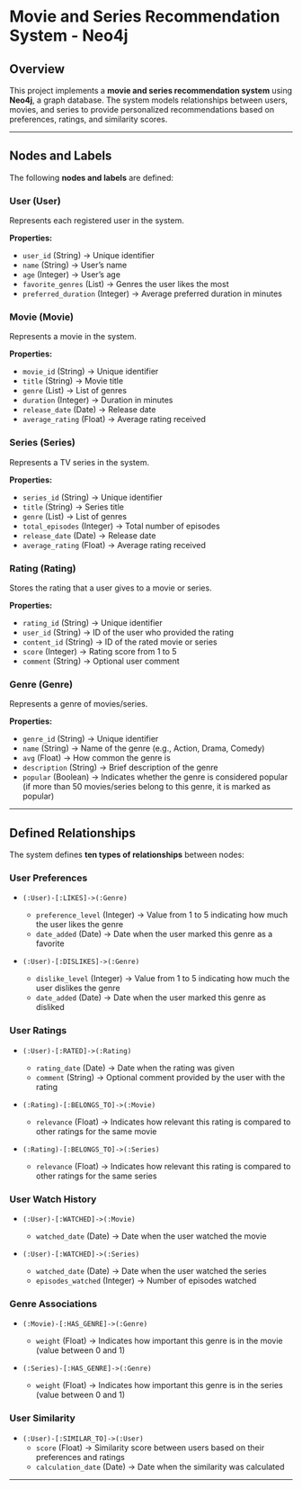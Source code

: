# Movie and Series Recommendation System - Neo4j

## Overview

This project implements a **movie and series recommendation system** using **Neo4j**, a graph database. The system models relationships between users, movies, and series to provide personalized recommendations based on preferences, ratings, and similarity scores.

---

## Nodes and Labels

The following **nodes and labels** are defined:

### **User (User)**
Represents each registered user in the system.

**Properties:**
- `user_id` (String) → Unique identifier  
- `name` (String) → User’s name  
- `age` (Integer) → User’s age  
- `favorite_genres` (List) → Genres the user likes the most  
- `preferred_duration` (Integer) → Average preferred duration in minutes  

### **Movie (Movie)**
Represents a movie in the system.

**Properties:**
- `movie_id` (String) → Unique identifier  
- `title` (String) → Movie title  
- `genre` (List) → List of genres  
- `duration` (Integer) → Duration in minutes  
- `release_date` (Date) → Release date  
- `average_rating` (Float) → Average rating received  

### **Series (Series)**
Represents a TV series in the system.

**Properties:**
- `series_id` (String) → Unique identifier  
- `title` (String) → Series title  
- `genre` (List) → List of genres  
- `total_episodes` (Integer) → Total number of episodes  
- `release_date` (Date) → Release date  
- `average_rating` (Float) → Average rating received  

### **Rating (Rating)**
Stores the rating that a user gives to a movie or series.

**Properties:**
- `rating_id` (String) → Unique identifier  
- `user_id` (String) → ID of the user who provided the rating  
- `content_id` (String) → ID of the rated movie or series  
- `score` (Integer) → Rating score from 1 to 5  
- `comment` (String) → Optional user comment  

### **Genre (Genre)**
Represents a genre of movies/series.

**Properties:**
- `genre_id` (String) → Unique identifier  
- `name` (String) → Name of the genre (e.g., Action, Drama, Comedy)  
- `avg` (Float) → How common the genre is  
- `description` (String) → Brief description of the genre  
- `popular` (Boolean) → Indicates whether the genre is considered popular (if more than 50 movies/series belong to this genre, it is marked as popular)  

---

## Defined Relationships

The system defines **ten types of relationships** between nodes:

### **User Preferences**
- `(:User)-[:LIKES]->(:Genre)`
  - `preference_level` (Integer) → Value from 1 to 5 indicating how much the user likes the genre  
  - `date_added` (Date) → Date when the user marked this genre as a favorite  

- `(:User)-[:DISLIKES]->(:Genre)`
  - `dislike_level` (Integer) → Value from 1 to 5 indicating how much the user dislikes the genre  
  - `date_added` (Date) → Date when the user marked this genre as disliked  

### **User Ratings**
- `(:User)-[:RATED]->(:Rating)`
  - `rating_date` (Date) → Date when the rating was given  
  - `comment` (String) → Optional comment provided by the user with the rating  

- `(:Rating)-[:BELONGS_TO]->(:Movie)`
  - `relevance` (Float) → Indicates how relevant this rating is compared to other ratings for the same movie  

- `(:Rating)-[:BELONGS_TO]->(:Series)`
  - `relevance` (Float) → Indicates how relevant this rating is compared to other ratings for the same series  

### **User Watch History**
- `(:User)-[:WATCHED]->(:Movie)`
  - `watched_date` (Date) → Date when the user watched the movie  

- `(:User)-[:WATCHED]->(:Series)`
  - `watched_date` (Date) → Date when the user watched the series  
  - `episodes_watched` (Integer) → Number of episodes watched  

### **Genre Associations**
- `(:Movie)-[:HAS_GENRE]->(:Genre)`
  - `weight` (Float) → Indicates how important this genre is in the movie (value between 0 and 1)  

- `(:Series)-[:HAS_GENRE]->(:Genre)`
  - `weight` (Float) → Indicates how important this genre is in the series (value between 0 and 1)  

### **User Similarity**
- `(:User)-[:SIMILAR_TO]->(:User)`
  - `score` (Float) → Similarity score between users based on their preferences and ratings  
  - `calculation_date` (Date) → Date when the similarity was calculated  

---